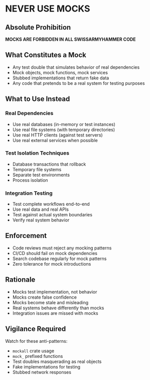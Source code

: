 # NEVER USE MOCKS

## Absolute Prohibition

**MOCKS ARE FORBIDDEN IN ALL SWISSARMYHAMMER CODE**

## What Constitutes a Mock

- Any test double that simulates behavior of real dependencies
- Mock objects, mock functions, mock services
- Stubbed implementations that return fake data
- Any code that pretends to be a real system for testing purposes

## What to Use Instead

### Real Dependencies
- Use real databases (in-memory or test instances)
- Use real file systems (with temporary directories)
- Use real HTTP clients (against test servers)
- Use real external services when possible

### Test Isolation Techniques
- Database transactions that rollback
- Temporary file systems
- Separate test environments
- Process isolation

### Integration Testing
- Test complete workflows end-to-end
- Use real data and real APIs
- Test against actual system boundaries
- Verify real system behavior

## Enforcement

- Code reviews must reject any mocking patterns
- CI/CD should fail on mock dependencies
- Search codebase regularly for mock patterns
- Zero tolerance for mock introductions

## Rationale

- Mocks test implementation, not behavior
- Mocks create false confidence
- Mocks become stale and misleading
- Real systems behave differently than mocks
- Integration issues are missed with mocks

## Vigilance Required

Watch for these anti-patterns:
- `mockall` crate usage
- `mock_` prefixed functions
- Test doubles masquerading as real objects
- Fake implementations for testing
- Stubbed network responses
